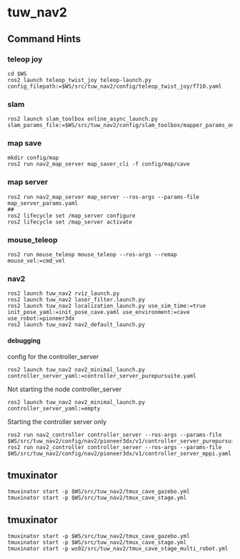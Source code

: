 # tuw_nav2 

## Command Hints

### teleop joy 
```
cd $WS
ros2 launch teleop_twist_joy teleop-launch.py  config_filepath:=$WS/src/tuw_nav2/config/teleop_twist_joy/f710.yaml
```

### slam
```
ros2 launch slam_toolbox online_async_launch.py slam_params_file:=$WS/src/tuw_nav2/config/slam_toolbox/mapper_params_online_async.yaml
```

### map save 
```
mkdir config/map
ros2 run nav2_map_server map_saver_cli -f config/map/cave
```

### map server
```
ros2 run nav2_map_server map_server --ros-args --params-file map_server_params.yaml
##
ros2 lifecycle set /map_server configure
ros2 lifecycle set /map_server activate
```
### mouse_teleop
```
ros2 run mouse_teleop mouse_teleop --ros-args --remap mouse_vel:=cmd_vel
```

### nav2
```
ros2 launch tuw_nav2 rviz_launch.py
ros2 launch tuw_nav2 laser_filter.launch.py
ros2 launch tuw_nav2 localization_launch.py use_sim_time:=true init_pose_yaml:=init_pose_cave.yaml use_environment:=cave use_robot:=pioneer3dx
ros2 launch tuw_nav2 nav2_default_launch.py
```

#### debugging
config for the controller_server
```
ros2 launch tuw_nav2 nav2_minimal_launch.py  controller_server_yaml:=controller_server_purepursuite.yaml 
```

Not starting the node controller_server
```
ros2 launch tuw_nav2 nav2_minimal_launch.py  controller_server_yaml:=empty
```
Starting the controller server only
```
ros2 run nav2_controller controller_server --ros-args --params-file $WS/src/tuw_nav2/config/nav2/pioneer3dx/v1/controller_server_purepursuite.yaml
ros2 run nav2_controller controller_server --ros-args --params-file $WS/src/tuw_nav2/config/nav2/pioneer3dx/v1/controller_server_mppi.yaml
```

## tmuxinator

```
tmuxinator start -p $WS/src/tuw_nav2/tmux_cave_gazebo.yml
tmuxinator start -p $WS/src/tuw_nav2/tmux_cave_stage.yml 
```

## tmuxinator

```
tmuxinator start -p $WS/src/tuw_nav2/tmux_cave_gazebo.yml
tmuxinator start -p $WS/src/tuw_nav2/tmux_cave_stage.yml 
tmuxinator start -p ws02/src/tuw_nav2/tmux_cave_stage_multi_robot.yml
```